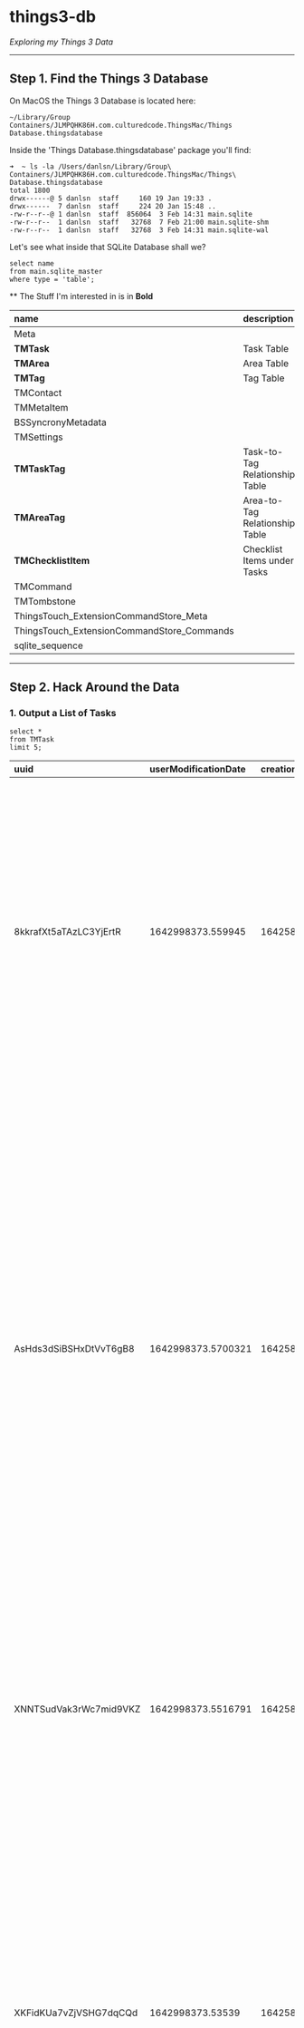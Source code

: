 # things3-db

_Exploring my Things 3 Data_
___

## Step 1. Find the Things 3 Database

On MacOS the Things 3 Database is located here:

```
~/Library/Group Containers/JLMPQHK86H.com.culturedcode.ThingsMac/Things Database.thingsdatabase
```

Inside the 'Things Database.thingsdatabase' package you'll find:

```text
➜  ~ ls -la /Users/danlsn/Library/Group\ Containers/JLMPQHK86H.com.culturedcode.ThingsMac/Things\ Database.thingsdatabase
total 1800
drwx------@ 5 danlsn  staff     160 19 Jan 19:33 .
drwx------  7 danlsn  staff     224 20 Jan 15:48 ..
-rw-r--r--@ 1 danlsn  staff  856064  3 Feb 14:31 main.sqlite
-rw-r--r--  1 danlsn  staff   32768  7 Feb 21:00 main.sqlite-shm
-rw-r--r--  1 danlsn  staff   32768  3 Feb 14:31 main.sqlite-wal
```

Let's see what inside that SQLite Database shall we?

```sqlite
select name
from main.sqlite_master
where type = 'table';
```

** The Stuff I'm interested in is in **Bold**

| name | description |
| :--- | :--- |
| Meta | |
| **TMTask** | Task Table |
| **TMArea** | Area Table |
| **TMTag** | Tag Table |
| TMContact |
| TMMetaItem |
| BSSyncronyMetadata |
| TMSettings |
| **TMTaskTag** | Task-to-Tag Relationship Table |
| **TMAreaTag** | Area-to-Tag Relationship Table |
| **TMChecklistItem** | Checklist Items under Tasks |
| TMCommand |
| TMTombstone |
| ThingsTouch\_ExtensionCommandStore\_Meta |
| ThingsTouch\_ExtensionCommandStore\_Commands |
| sqlite\_sequence |

___

## Step 2. Hack Around the Data

### 1. Output a List of Tasks

```sqlite
select *
from TMTask
limit 5;
```

| uuid | userModificationDate | creationDate | trashed | type | title | notes | dueDate | dueDateOffset | status | stopDate | start | startDate | index | todayIndex | area | project | repeatingTemplate | delegate | recurrenceRule | instanceCreationStartDate | instanceCreationPaused | instanceCreationCount | afterCompletionReferenceDate | actionGroup | untrashedLeafActionsCount | openUntrashedLeafActionsCount | checklistItemsCount | openChecklistItemsCount | startBucket | alarmTimeOffset | lastAlarmInteractionDate | todayIndexReferenceDate | nextInstanceStartDate | dueDateSuppressionDate | leavesTombstone | repeater | repeaterMigrationDate | repeaterRegularSlotDatesCache | notesSync | cachedTags |
| :--- | :--- | :--- | :--- | :--- | :--- | :--- | :--- | :--- | :--- | :--- | :--- | :--- | :--- | :--- | :--- | :--- | :--- | :--- | :--- | :--- | :--- | :--- | :--- | :--- | :--- | :--- | :--- | :--- | :--- | :--- | :--- | :--- | :--- | :--- | :--- | :--- | :--- | :--- | :--- | :--- |
| 8kkrafXt5aTAzLC3YjErtR | 1642998373.559945 | 1642581216.092397 | 0 | 0 | Convert a to-do into a project | Sometimes you might create a to-do, but realize later that it’s actually a more complex project. No problem! In the toolbar below, click ••• and choose Convert to Project.<br/><br/>These checklist items will become to-dos inside your new project: | NULL | 0 | 2 | 1642998373.559494 | 1 | NULL | -1 | 0 | NULL | NULL | NULL | NULL | NULL | NULL | 0 | 0 | NULL | TzVLEEjjGzMDBCtmezY1Mw | -1 | -1 | 2 | 2 | 0 | NULL | NULL | NULL | -62135769600 | NULL | 0 | NULL | NULL | NULL | 1 |  |
| AsHds3dSiBSHxDtVvT6gB8 | 1642998373.5700321 | 1642581216.088084 | 0 | 0 | Tag your to-dos | Tags allow you to customize your workflow in Things.<br/><br/>For example, you can…<br/>- Use tags for places like “Office” or “Home”.<br/>- Tag all your “Errands”.<br/>- Prioritize to-dos with an “Important” tag.<br/>- Tag the things you’re working on with “Kate”.<br/>- Or you can invent your own tags.<br/><br/>To add a tag, click the tag button below. To see all to-dos with a given tag, use Quick Find to search for it. | NULL | 0 | 2 | 1642998373.5696201 | 1 | NULL | -71 | 0 | NULL | NULL | NULL | NULL | NULL | NULL | 0 | 0 | NULL | TzVLEEjjGzMDBCtmezY1Mw | -1 | -1 | 0 | 0 | 0 | NULL | NULL | NULL | -62135769600 | NULL | 0 | NULL | NULL | NULL | 1 |  |
| XNNTSudVak3rWc7mid9VKZ | 1642998373.5516791 | 1642581216.0918589 | 0 | 0 | Open multiple windows | As you organize your to-dos, it can be very helpful to have multiple lists open side by side. Right-click any list in the sidebar to open it in a new window. | NULL | 0 | 2 | 1642998373.5512 | 1 | NULL | -2 | 0 | NULL | NULL | NULL | NULL | NULL | NULL | 0 | 0 | NULL | TzVLEEjjGzMDBCtmezY1Mw | -1 | -1 | 0 | 0 | 0 | NULL | NULL | NULL | -62135769600 | NULL | 0 | NULL | NULL | NULL | 1 |  |
| XKFidKUa7vZjVSHG7dqCQd | 1642998373.53539 | 1642581216.082135 | 0 | 0 | You’re done! | That’s all you really need to know. Feel free to start adding your own projects and to-dos.<br/><br/>You can come back to this project later to learn the advanced features below. When you’re done with the project, click the progress ring at the top to mark it complete.<br/><br/>We hope you’ll enjoy using Things! | NULL | 0 | 2 | 1642998373.534682 | 1 | NULL | 0 | 0 | NULL | NULL | NULL | NULL | NULL | NULL | 0 | 0 | NULL | GL4GmfkNosDjNcVJMpmTXy | -1 | -1 | 0 | 0 | 0 | NULL | NULL | NULL | -62135769600 | NULL | 0 | NULL | NULL | NULL | 1 |  |
| N1mPguaiucsEAFw2QerTLg | 1642998373.554414 | 1642581216.081061 | 0 | 0 | Create a project | On to bigger things! At the bottom of the sidebar, click “+ New List” to add a project of your own. | NULL | 0 | 2 | 1642998373.553951 | 1 | NULL | -28 | 0 | NULL | NULL | NULL | NULL | NULL | NULL | 0 | 0 | NULL | GL4GmfkNosDjNcVJMpmTXy | -1 | -1 | 0 | 0 | 0 | NULL | NULL | NULL | -62135769600 | NULL | 0 | NULL | NULL | NULL | 1 |  |

### 2. Output a list of Tasks with an Area Name

```sqlite
select TMTask.title task, TA.title area
from TMTask
         cross join TMArea TA on TMTask.area = TA.uuid
where area is not null
limit 3;
```

| task | area |
| :--- | :--- |
| Clear My Stuff from Old Lounge Room | At Home |
| Supermarket | Out & About |
| Publish More Photographs on Social Media | Making Stuff |

### 3. List Tasks Tagged with '@Home'

```sqlite
select distinct (TMTask.title) task_title, TMTag.title tag_title
from TMTask
         cross join TMTaskTag TTT on TTT.tasks = TMTask.uuid
         cross join TMTag on TTT.tags = TMTag.uuid
where TMTag.title like '@Home'
```
| task\_title | tag\_title |
| :--- | :--- |
| Download Govee Temperature Data | @Home |
| Cut Your Hair | @Home |